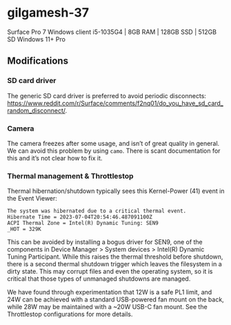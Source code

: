 # gilgamesh-37

Surface Pro 7 Windows client
i5-1035G4 | 8GB RAM | 128GB SSD | 512GB SD
Windows 11+ Pro

## Modifications

### SD card driver

The generic SD card driver is preferred to avoid periodic disconnects: <https://www.reddit.com/r/Surface/comments/f2nq01/do_you_have_sd_card_random_disconnect/>.

### Camera

The camera freezes after some usage, and isn’t of great quality in general. We can avoid this problem by using `camo`. There is scant documentation for this and it’s not clear how to fix it.

### Thermal management & Throttlestop

Thermal hibernation/shutdown typically sees this Kernel-Power (41) event in the Event Viewer:

```
The system was hibernated due to a critical thermal event.
Hibernate Time = ‎2023‎-‎07‎-‎04T20:54:46.487091100Z             
ACPI Thermal Zone = Intel(R) Dynamic Tuning: SEN9             
_HOT = 329K
```

This can be avoided by installing a bogus driver for SEN9, one of the components in Device Manager > System devices > Intel(R) Dynamic Tuning Participant. While this raises the thermal threshold before shutdown, there is a second thermal shutdown trigger which leaves the filesystem in a dirty state. This may corrupt files and even the operating system, so it is critical that those types of unmanaged shutdowns are managed.

We have found through experimentation that 12W is a safe PL1 limit, and 24W can be achieved with a standard USB-powered fan mount on the back, while 28W may be maintained with a ~20W USB-C fan mount. See the Throttlestop configurations for more details.
